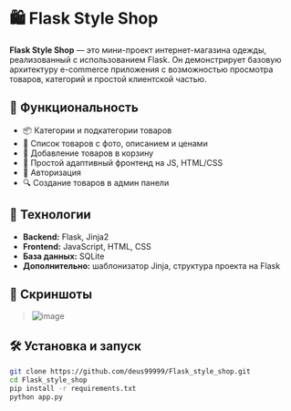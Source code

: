# 🛍️ Flask Style Shop

**Flask Style Shop** — это мини-проект интернет-магазина одежды, реализованный с использованием Flask. Он демонстрирует базовую архитектуру e-commerce приложения с возможностью просмотра товаров, категорий и простой клиентской частью.

## 🚀 Функциональность

- 📦 Категории и подкатегории товаров  
- 👕 Список товаров с фото, описанием и ценами  
- 🛒 Добавление товаров в корзину 
- 💅 Простой адаптивный фронтенд на JS, HTML/CSS  
- 🔐 Авторизация
- 🔍 Создание товаров в админ панели

## 🧰 Технологии

- **Backend:** Flask, Jinja2  
- **Frontend:** JavaScript, HTML, CSS  
- **База данных:** SQLite  
- **Дополнительно:** шаблонизатор Jinja, структура проекта на Flask

## 📸 Скриншоты

> ![image](https://github.com/user-attachments/assets/239bf686-14e4-4717-90d4-24521e25be8e)


## 🛠️ Установка и запуск

```bash
git clone https://github.com/deus99999/Flask_style_shop.git
cd Flask_style_shop
pip install -r requirements.txt
python app.py
